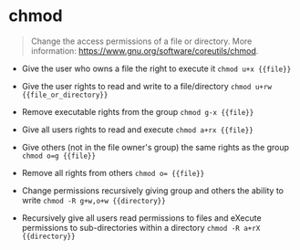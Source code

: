# chmod
> Change the access permissions of a file or directory.
> More information: <https://www.gnu.org/software/coreutils/chmod>.

- Give the user who owns a file the right to execute it
`chmod u+x {{file}}`

- Give the user rights to read and write to a file/directory
`chmod u+rw {{file_or_directory}}`

- Remove executable rights from the group
`chmod g-x {{file}}`

- Give all users rights to read and execute
`chmod a+rx {{file}}`

- Give others (not in the file owner's group) the same rights as the group
`chmod o=g {{file}}`

- Remove all rights from others
`chmod o= {{file}}`

- Change permissions recursively giving group and others the ability to write
`chmod -R g+w,o+w {{directory}}`

- Recursively give all users read permissions to files and eXecute permissions to sub-directories within a directory
`chmod -R a+rX {{directory}}`
